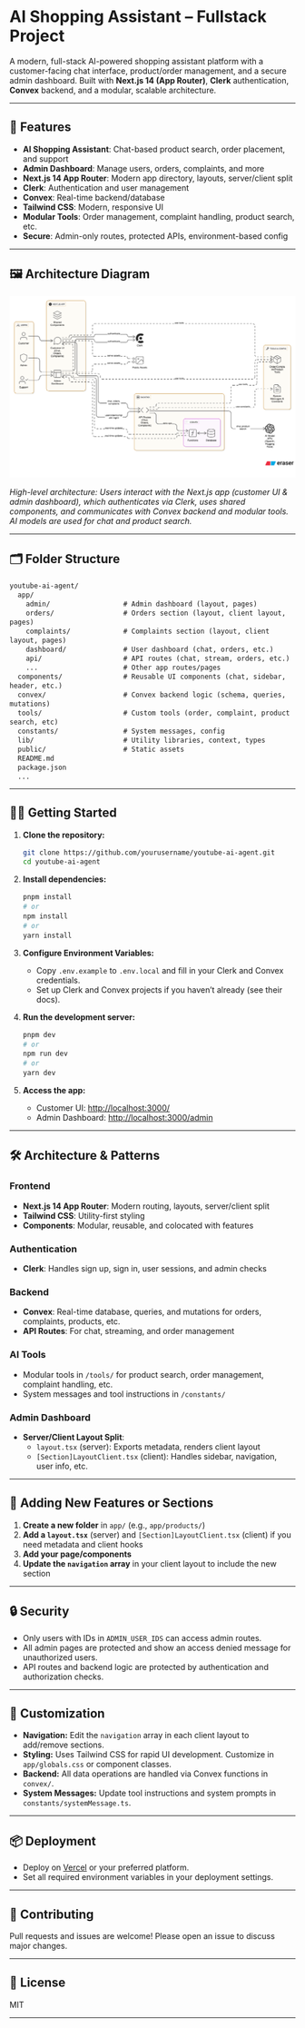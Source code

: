 # AI Shopping Assistant – Fullstack Project

A modern, full-stack AI-powered shopping assistant platform with a customer-facing chat interface, product/order management, and a secure admin dashboard. Built with **Next.js 14 (App Router)**, **Clerk** authentication, **Convex** backend, and a modular, scalable architecture.

---

## 🚀 Features

- **AI Shopping Assistant**: Chat-based product search, order placement, and support
- **Admin Dashboard**: Manage users, orders, complaints, and more
- **Next.js 14 App Router**: Modern app directory, layouts, server/client split
- **Clerk**: Authentication and user management
- **Convex**: Real-time backend/database
- **Tailwind CSS**: Modern, responsive UI
- **Modular Tools**: Order management, complaint handling, product search, etc.
- **Secure**: Admin-only routes, protected APIs, environment-based config

---

## 🖼️ Architecture Diagram

![Project Architecture](architecture.png)

*High-level architecture: Users interact with the Next.js app (customer UI & admin dashboard), which authenticates via Clerk, uses shared components, and communicates with Convex backend and modular tools. AI models are used for chat and product search.*

---

## 🗂️ Folder Structure

```
youtube-ai-agent/
  app/
    admin/                  # Admin dashboard (layout, pages)
    orders/                 # Orders section (layout, client layout, pages)
    complaints/             # Complaints section (layout, client layout, pages)
    dashboard/              # User dashboard (chat, orders, etc.)
    api/                    # API routes (chat, stream, orders, etc.)
    ...                     # Other app routes/pages
  components/               # Reusable UI components (chat, sidebar, header, etc.)
  convex/                   # Convex backend logic (schema, queries, mutations)
  tools/                    # Custom tools (order, complaint, product search, etc)
  constants/                # System messages, config
  lib/                      # Utility libraries, context, types
  public/                   # Static assets
  README.md
  package.json
  ...
```

---

## 🧑‍💻 Getting Started

1. **Clone the repository:**
   ```bash
   git clone https://github.com/yourusername/youtube-ai-agent.git
   cd youtube-ai-agent
   ```

2. **Install dependencies:**
   ```bash
   pnpm install
   # or
   npm install
   # or
   yarn install
   ```

3. **Configure Environment Variables:**
   - Copy `.env.example` to `.env.local` and fill in your Clerk and Convex credentials.
   - Set up Clerk and Convex projects if you haven’t already (see their docs).

4. **Run the development server:**
   ```bash
   pnpm dev
   # or
   npm run dev
   # or
   yarn dev
   ```

5. **Access the app:**
   - Customer UI: [http://localhost:3000/](http://localhost:3000/)
   - Admin Dashboard: [http://localhost:3000/admin](http://localhost:3000/admin)

---

## 🛠️ Architecture & Patterns

### **Frontend**
- **Next.js 14 App Router**: Modern routing, layouts, server/client split
- **Tailwind CSS**: Utility-first styling
- **Components**: Modular, reusable, and colocated with features

### **Authentication**
- **Clerk**: Handles sign up, sign in, user sessions, and admin checks

### **Backend**
- **Convex**: Real-time database, queries, and mutations for orders, complaints, products, etc.
- **API Routes**: For chat, streaming, and order management

### **AI Tools**
- Modular tools in `/tools/` for product search, order management, complaint handling, etc.
- System messages and tool instructions in `/constants/`

### **Admin Dashboard**
- **Server/Client Layout Split**:  
  - `layout.tsx` (server): Exports metadata, renders client layout  
  - `[Section]LayoutClient.tsx` (client): Handles sidebar, navigation, user info, etc.

---

## 🧩 Adding New Features or Sections

1. **Create a new folder** in `app/` (e.g., `app/products/`)
2. **Add a `layout.tsx`** (server) and `[Section]LayoutClient.tsx` (client) if you need metadata and client hooks
3. **Add your page/components**
4. **Update the `navigation` array** in your client layout to include the new section

---

## 🔒 Security

- Only users with IDs in `ADMIN_USER_IDS` can access admin routes.
- All admin pages are protected and show an access denied message for unauthorized users.
- API routes and backend logic are protected by authentication and authorization checks.

---

## 📝 Customization

- **Navigation:**  Edit the `navigation` array in each client layout to add/remove sections.
- **Styling:**  Uses Tailwind CSS for rapid UI development. Customize in `app/globals.css` or component classes.
- **Backend:**  All data operations are handled via Convex functions in `convex/`.
- **System Messages:**  Update tool instructions and system prompts in `constants/systemMessage.ts`.

---

## 📦 Deployment

- Deploy on [Vercel](https://vercel.com/) or your preferred platform.
- Set all required environment variables in your deployment settings.

---

## 🤝 Contributing

Pull requests and issues are welcome! Please open an issue to discuss major changes.

---

## 📄 License

MIT

---
